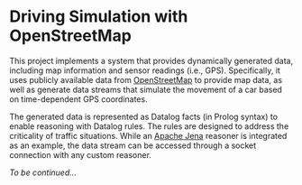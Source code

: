 # Driving Simulation with OpenStreetMap

This project implements a system that provides dynamically generated data, including map information and sensor readings (i.e., GPS). Specifically, it uses publicly available data from [OpenStreetMap](https://www.openstreetmap.org/) to provide map data, as well as generate data streams that simulate the movement of a car based on time-dependent GPS coordinates. 

The generated data is represented as Datalog facts (in Prolog syntax) to enable reasoning with Datalog rules. The rules are designed to address the criticality of traffic situations. While an [Apache Jena](https://jena.apache.org/) reasoner is integrated as an example, the data stream can be accessed through a socket connection with any custom reasoner.

*To be continued…*

